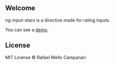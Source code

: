 ## Welcome

ng-input-stars is a directive made for rating inputs.

You can see a [demo](http://lab.rafamello.com/ng-input-stars).


## License

MIT License © Rafael Mello Campanari
